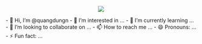 <p align="center">
<img src="https://fs-prod-cdn.nintendo-europe.com/media/images/08_content_images/games_6/wiiu_download_software_4/wiiuds_hollowknight/CI_WiiUDS_HollowKnight_FightFerociousFoes.gif">
</p>
- 👋 Hi, I’m @quangdungn
- 👀 I’m interested in ...
- 🌱 I’m currently learning ...
- 💞️ I’m looking to collaborate on ...
- 📫 How to reach me ...
- 😄 Pronouns: ...
- ⚡ Fun fact: ...

<!---
quangdungn/quangdungn is a ✨ special ✨ repository because its `README.md` (this file) appears on your GitHub profile.
You can click the Preview link to take a look at your changes.
--->
